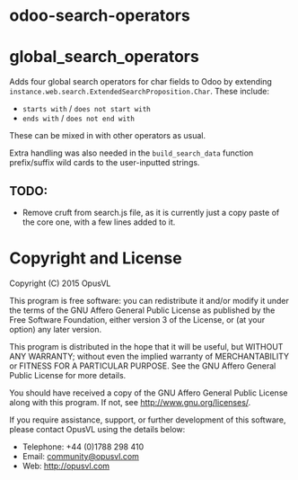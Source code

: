 odoo-search-operators
================

# global_search_operators

Adds four global search operators for char fields to Odoo by extending `instance.web.search.ExtendedSearchProposition.Char`. These include:
* `starts with` / `does not start with`
* `ends with` / `does not end with`

These can be mixed in with other operators as usual.

Extra handling was also needed in the `build_search_data` function prefix/suffix wild cards to the user-inputted strings.

## TODO:
* Remove cruft from search.js file, as it is currently just a copy paste of the core one, with a few lines added to it.


# Copyright and License

Copyright (C) 2015 OpusVL

This program is free software: you can redistribute it and/or modify
it under the terms of the GNU Affero General Public License as
published by the Free Software Foundation, either version 3 of the
License, or (at your option) any later version.

This program is distributed in the hope that it will be useful,
but WITHOUT ANY WARRANTY; without even the implied warranty of
MERCHANTABILITY or FITNESS FOR A PARTICULAR PURPOSE.  See the
GNU Affero General Public License for more details.

You should have received a copy of the GNU Affero General Public License
along with this program.  If not, see <http://www.gnu.org/licenses/>.

If you require assistance, support, or further development of this
software, please contact OpusVL using the details below:

* Telephone: +44 (0)1788 298 410
* Email: community@opusvl.com
* Web: http://opusvl.com
